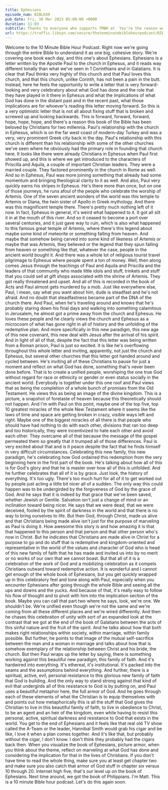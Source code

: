```yaml
---
title: Ephesians
episode_num: BIBLE49
pub_date: Fri, 10 Mar 2023 05:00:00 +0000
duration: 11:03
subtitle: Thanks to everyone who supports TMBH at  You're the reason we can all do this together!  Music written and performed by 
url: https://traffic.libsyn.com/secure/thetenminutebiblehourpodcast/BIBLE49_-_Ephesians.mp3
---
```


 Welcome to the 10 Minute Bible Hour Podcast. Right now we're going through the entire Bible to understand it as one big, cohesive story. We're covering one book each day, and this one's about Ephesians. Ephesians is a letter written by the Apostle Paul to the church in Ephesus, and it reads way different tonally than what we've seen in 1 Corinthians and in Galatians. It is clear that Paul thinks very highly of this church and that Paul loves this church, and that this church, unlike Corinth, has not been a pain in the butt. Instead, here he feels the opportunity to write a letter that is very forward-looking and very celebratory about what God has done and the role that they have played in it there in Ephesus and what the implications of what God has done in the distant past and in the recent past, what those implications are for whoever's reading this letter moving forward. So this is a very optimistic letter that is not all about fixing stuff that is broken and screwed up and looking backwards. This is forward, forward, forward, hope, hope, hope, and there's a reason this book of the Bible has been beloved by Christians for two millennia. Paul's relationship with the church in Ephesus, which is on the far west coast of modern-day Turkey and was a very, very prominent Greek city back in the day. Paul's relationship with this church is different than his relationship with some of the other churches we've seen where he obviously had the primary role in founding that church here. It looks like there were already Christians in Ephesus when Paul first showed up, and this is where we get introduced to the characters of Priscilla and Aquila, a couple of important Christian leaders. They were a married couple. They factored prominently in the church in Rome as well. And so in Ephesus, Paul was more joining something that already had some momentum and bringing theological clarity to it as well. And also, Paul very quickly earns his stripes in Ephesus. He's there more than once, but on one of those journeys, he runs afoul of the people who celebrate the worship of Artemis. One of the seven ancient wonders of the world was this temple to Artemis or Diana, the twin sister of Apollo in Greek mythology. And there was this magnificent temple there. There's pretty much nothing left of it now. In fact, Ephesus in general, it's weird what happened to it. It got all silt it in at the mouth of this river. And so it ceased to become a port over several centuries, and it just gave way to ruin, which is also what happened to this famous great temple of Artemis, where there's this legend about maybe some kind of meteorite or something falling from heaven. And maybe that somehow being carved into some kind of likeness of Artemis or maybe that was Artemis, they believed or the legend that they spun falling from heaven or something like that, whatever the case, people in the ancient world bought it. And there was a whole lot of religious tourist travel pilgrimage to Ephesus where people spent a ton of money. Well, then along comes Jesus through the teachings of Paul and Aquila and Priscilla and the leaders of that community who made little idols and stuff, trinkets and stuff that you could sell at gift shops associated with the shrine of Artemis. They got really threatened and upset. And all of this is recorded in the book of Acts and Paul almost gets murdered by a mob. Just like everywhere else, Paul, I mean, say what you want about him, dude is steadfast and he's not afraid. And no doubt that steadfastness became part of the DNA of the church there. And Paul, when he's traveling around and knows that he's probably staring down his final days and walking into something calamitous in Jerusalem, he almost got a prime away from the church and Ephesus. He loves these people and he clearly views the church and Ephesus as a microcosm of what has gone right in all of history and the unfolding of the redemptive plan. And more specifically in this new paradigm, this new age of this new covenant, this new deal with Jesus after the arrival of his spirit. And in light of all of that, despite the fact that this letter was being written from a Roman prison, Paul is just so excited. It is like he's overflowing throughout this whole letter and inviting, apparently, not just the church and Ephesus, but several other churches that this letter got handed around and cycled between. He's inviting all of these Christians to pause for just a moment and reflect on what God has done, something that's never been done before. That is to create a unified people, worshiping the one true God without regard for race or ethnicity or gender or even status socially in the ancient world. Everybody is together under this one roof and Paul views that as being the completion of a whole bunch of promises from the Old Testament. He views this as being an image of the divine kingdom. This is a picture, a snapshot of foretaste of heaven because this theoretically should not happen. And I'm with Paul on this point, maybe one of the top five, top 10 greatest miracles of the whole New Testament where it seems like the laws of time and space are getting broken in crazy, visible ways left and right. Maybe one of the biggest miracles of all there is that people who should have had nothing to do with each other, divisions that ran too deep and too historically, they were incentivized to hate each other and avoid each other. They overcame all of that because the message of the gospel permeated them so greatly that it trumped all of those differences. Paul is very excited about that and is it peace despite the fact that he finds himself in very difficult circumstances. Celebrating this new family, this new paradigm, he's celebrating how God ordained this redemption from the very beginning here in the first part of the book. He's talking about how all of this is for God's glory and that he is master over how all of this is unfolded. And he further celebrates that all of it is by grace. Just look, the history of everything. It's too ugly. There's too much hurt for all of it to get worked out by people just acting a little bit nicer all of a sudden. The only way this could happen was to be undergirded by the forgiveness of God by the grace of God. And he says that it is indeed by that grace that we've been saved, whether Jewish or Gentile. Salvation isn't just a change of mind or an inclination toward being nicer. He says that we were dead, that we were deceived, fooled by the spirit of darkness in the world and that there is no way to bring ourselves to life. But then God, through Christ, made us alive and that Christians being made alive isn't just for the purpose of marveling as Paul is doing it. How awesome this story is and how amazing it is that that happened to this person and that person and that other person who's now in Christ. But he indicates that Christians are made alive in Christ for a purpose to go and do stuff that is redemptive and kingdom-oriented and representative in the world of the values and character of God who is head of this new family of faith that he has made and invited us into by no merit or no works of our own that we cannot boast. But that all of it is a celebration of the work of God and a mobilizing celebration as it compels Christians outward toward redemptive action. It is wonderful and I cannot get enough of the whole book of Ephesians, but you get quickly wrapped up in this celebratory feel and tone along with Paul, especially when you encounter Ephesians after going through the whole Bible and seeing all the ups and downs and the yucks. And because of that, it's really easy to follow his flow of thought and to pivot with him into the implication section of the book. Maybe you can call that part two where he says, look, we're one. We shouldn't be. We're unified even though we're not the same and we're coming from all these different places and we're wired differently. And then he chases this celebration of unity with sort of an expanded look at the contrast that we got at the end of the book of Galatians between the acts of this sinful nature and the fruit of the spirit. And he talks about how that both makes right relationships within society, within marriage, within family possible. But further, he points to that image of the mutual self-sacrifice between the man and a woman in marriage and talks about how that is somehow exemplary of the relationship between Christ and his bride, the church. But then Paul wraps up the letter by saying, there is something working against this beautiful new paradigm, this family of faith. And it's hardwired into everything. It's ethereal, it's institutional. It's packed into the seams and the assumptions behind everything. And further, there is a spiritual, active, evil, personal resistance to this glorious new family of faith that God is building. And the only way to stand strong against that kind of evil that undergirds all of this resistance to God is by putting on, and Paul uses a beautiful metaphor here, the full armor of God. And he goes through each of these elements of what the Christian is to equip themselves with and points out how metaphorically this is all the stuff that God gives the Christian to live in this beautiful family of faith, to live in obedience to Christ, to be an agent and an heir of the kingdom, even while having to resist this personal, active, spiritual darkness and resistance to God that exists in the world. You get to the end of Ephesians and it feels like that real old TV show called the A-Team or the leader, Hannibal Smith would grab his cigar and be like, I love it when a plan comes together. And it's like that, but probably without the cigar, I don't know. I don't think they probably had the cigars back then. When you visualize the book of Ephesians, picture armor, when you think about the theme, reflect on marveling at what God has done and considering the implication for that in the lives of Christians. If you don't have time to read the whole thing, make sure you at least get chapter two and make sure you also catch that armor of God stuff in chapter six versus 10 through 20. Internet high five, that's our level up on the book of Ephesians. Next time around, we got the book of Philippians. I'm Matt. This is a 10 minute Bible hour podcast. Let's do this again soon.
